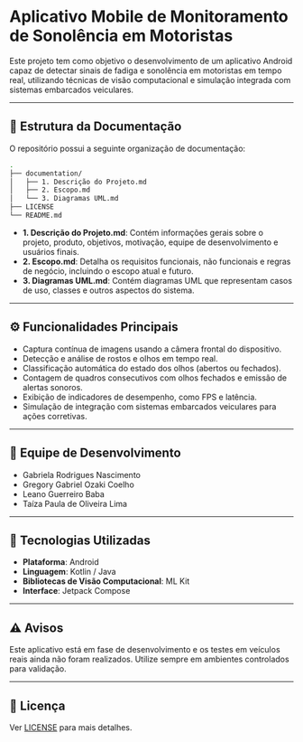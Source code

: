# Aplicativo Mobile de Monitoramento de Sonolência em Motoristas

Este projeto tem como objetivo o desenvolvimento de um aplicativo Android capaz de detectar sinais de fadiga e sonolência em motoristas em tempo real, utilizando técnicas de visão computacional e simulação integrada com sistemas embarcados veiculares.

---

## 📂 Estrutura da Documentação

O repositório possui a seguinte organização de documentação:

```bash
.
├── documentation/
│   ├── 1. Descrição do Projeto.md
│   ├── 2. Escopo.md
│   └── 3. Diagramas UML.md
├── LICENSE
└── README.md
```


- **1. Descrição do Projeto.md**: Contém informações gerais sobre o projeto, produto, objetivos, motivação, equipe de desenvolvimento e usuários finais.
- **2. Escopo.md**: Detalha os requisitos funcionais, não funcionais e regras de negócio, incluindo o escopo atual e futuro.
- **3. Diagramas UML.md**: Contém diagramas UML que representam casos de uso, classes e outros aspectos do sistema.

---

## ⚙ Funcionalidades Principais

- Captura contínua de imagens usando a câmera frontal do dispositivo.
- Detecção e análise de rostos e olhos em tempo real.
- Classificação automática do estado dos olhos (abertos ou fechados).
- Contagem de quadros consecutivos com olhos fechados e emissão de alertas sonoros.
- Exibição de indicadores de desempenho, como FPS e latência.
- Simulação de integração com sistemas embarcados veiculares para ações corretivas.

---

## 👥 Equipe de Desenvolvimento

- Gabriela Rodrigues Nascimento
- Gregory Gabriel Ozaki Coelho  
- Leano Guerreiro Baba  
- Taíza Paula de Oliveira Lima  

---

## 📌 Tecnologias Utilizadas

- **Plataforma**: Android  
- **Linguagem**: Kotlin / Java  
- **Bibliotecas de Visão Computacional**: ML Kit  
- **Interface**: Jetpack Compose  

---

## ⚠ Avisos

Este aplicativo está em fase de desenvolvimento e os testes em veículos reais ainda não foram realizados. Utilize sempre em ambientes controlados para validação.

---

## 📄 Licença

Ver [LICENSE](documentation/LICENSE) para mais detalhes.
